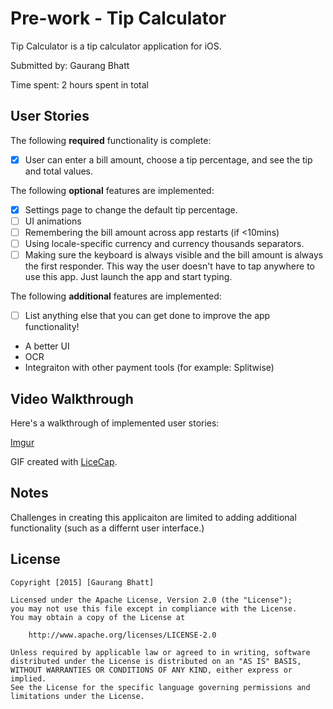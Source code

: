 # Pre-work - Tip Calculator

Tip Calculator is a tip calculator application for iOS.

Submitted by: Gaurang Bhatt

Time spent: 2 hours spent in total

## User Stories

The following **required** functionality is complete:
* [x] User can enter a bill amount, choose a tip percentage, and see the tip and total values.

The following **optional** features are implemented:
* [x] Settings page to change the default tip percentage.
* [ ] UI animations
* [ ] Remembering the bill amount across app restarts (if <10mins)
* [ ] Using locale-specific currency and currency thousands separators.
* [ ] Making sure the keyboard is always visible and the bill amount is always the first responder. This way the user doesn't have to tap anywhere to use this app. Just launch the app and start typing.

The following **additional** features are implemented:

- [ ] List anything else that you can get done to improve the app functionality!
* A better UI
* OCR
* Integraiton with other payment tools (for example: Splitwise)

## Video Walkthrough 

Here's a walkthrough of implemented user stories:

[Imgur](http://i.imgur.com/YHIi1HF.gifv)

GIF created with [LiceCap](http://www.cockos.com/licecap/).

## Notes

Challenges in creating this applicaiton are limited to adding additional functionality (such as a differnt user interface.)

## License

    Copyright [2015] [Gaurang Bhatt]

    Licensed under the Apache License, Version 2.0 (the "License");
    you may not use this file except in compliance with the License.
    You may obtain a copy of the License at

        http://www.apache.org/licenses/LICENSE-2.0

    Unless required by applicable law or agreed to in writing, software
    distributed under the License is distributed on an "AS IS" BASIS,
    WITHOUT WARRANTIES OR CONDITIONS OF ANY KIND, either express or implied.
    See the License for the specific language governing permissions and
    limitations under the License.
